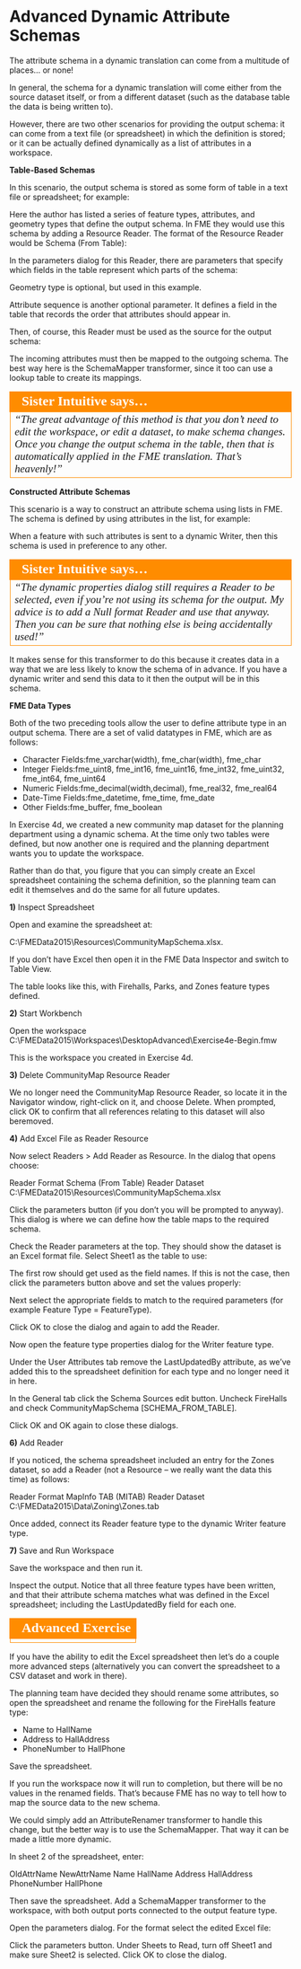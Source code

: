 # Advanced Dynamic Attribute Schemas

The attribute schema in a dynamic translation can come from a multitude of places… or none!

In general, the schema for a dynamic translation will come either from the source dataset itself, or from a different dataset (such as the database table the data is being written to).

However, there are two other scenarios for providing the output schema: it can come from a text file (or spreadsheet) in which the definition is stored; or it can be actually defined dynamically as a list of attributes in a workspace.

**Table-Based Schemas**

In this scenario, the output schema is stored as some form of table in a text file or spreadsheet; for example:

Here the author has listed a series of feature types, attributes, and geometry types that define the output schema. In FME they would use this schema by adding a Resource Reader. The format of the Resource Reader would be Schema (From Table):

In the parameters dialog for this Reader, there are parameters that specify which fields in the table represent which parts of the schema:

Geometry type is optional, but used in this example.

Attribute sequence is another optional parameter. It defines a field in the table that records the order that attributes should appear in.

Then, of course, this Reader must be used as the source for the output schema:

The incoming attributes must then be mapped to the outgoing schema. The best way here is the SchemaMapper transformer, since it too can use a lookup table to create its mappings.

<table style="border-spacing: 0px">
<tr>
<td style="vertical-align:middle;background-color:darkorange;border: 2px solid darkorange">
<i class="fa fa-quote-left fa-lg fa-pull-left fa-fw" style="color:white;padding-right: 12px;vertical-align:text-top"></i>
<span style="color:white;font-size:x-large;font-weight: bold;font-family:serif">Sister Intuitive says…</span>
</td>
</tr>

<tr>
<td style="border: 1px solid darkorange">
<span style="font-family:serif; font-style:italic; font-size:larger">
“The great advantage of this method is that you don’t need to edit the
workspace, or edit a dataset, to make schema changes.
Once you change the output schema in the table, then that is automatically applied in the
FME translation. That’s heavenly!”
</span>
</td>
</tr>
</table>

**Constructed Attribute Schemas**

This scenario is a way to construct an attribute schema using lists in FME. The schema is defined by using attributes in the list, for example:

When a feature with such attributes is sent to a dynamic Writer, then this schema is used in preference to any other.

<table style="border-spacing: 0px">
<tr>
<td style="vertical-align:middle;background-color:darkorange;border: 2px solid darkorange">
<i class="fa fa-quote-left fa-lg fa-pull-left fa-fw" style="color:white;padding-right: 12px;vertical-align:text-top"></i>
<span style="color:white;font-size:x-large;font-weight: bold;font-family:serif">Sister Intuitive says…</span>
</td>
</tr>

<tr>
<td style="border: 1px solid darkorange">
<span style="font-family:serif; font-style:italic; font-size:larger">
“The dynamic properties dialog still requires a Reader to be selected,
even if you’re not using its schema for the output. My advice is to add a
Null format Reader and use that anyway. Then you can be sure that
nothing else is being accidentally used!”
</span>
</td>
</tr>
</table>

It makes sense for this transformer to do this because it creates data in a way that we are less likely to know the schema of in advance. If you have a dynamic writer and send this data to it then the output will be in this schema.

**FME Data Types**

Both of the two preceding tools allow the user to define attribute type in an output schema.
There are a set of valid datatypes in FME, which are as follows:

- Character Fields:fme_varchar(width), fme_char(width), fme_char
- Integer Fields:fme_uint8, fme_int16, fme_uint16, fme_int32, fme_uint32, fme_int64,
fme_uint64
- Numeric Fields:fme_decimal(width,decimal), fme_real32, fme_real64
- Date-Time Fields:fme_datetime, fme_time, fme_date
- Other Fields:fme_buffer, fme_boolean

In Exercise 4d, we created a new community map dataset for the planning department using a dynamic schema. At the time only two tables were defined, but now another one is required and the planning department wants you to update the workspace.

Rather than do that, you figure that you can simply create an Excel spreadsheet containing the schema definition, so the planning team can edit it themselves and do the same for all future updates.

**1)** Inspect Spreadsheet

Open and examine the spreadsheet at:

C:\FMEData2015\Resources\CommunityMapSchema.xlsx.

If you don’t have Excel then open it in the FME Data Inspector and switch to Table View.

The table looks like this, with Firehalls, Parks, and Zones feature types defined.

**2)** Start Workbench

Open the workspace C:\FMEData2015\Workspaces\DesktopAdvanced\Exercise4e-Begin.fmw

This is the workspace you created in Exercise 4d.

**3)** Delete CommunityMap Resource Reader

We no longer need the CommunityMap Resource Reader, so locate it in the Navigator window, right-click on it, and choose Delete.
When prompted, click OK to confirm that all references relating to this dataset will also beremoved.

**4)** Add Excel File as Reader Resource

Now select Readers > Add Reader as Resource. In the dialog that opens choose:

Reader Format Schema (From Table)
Reader Dataset C:\FMEData2015\Resources\CommunityMapSchema.xlsx

Click the parameters button (if you don’t you will be prompted to anyway). This dialog is where we can define how the table maps to the required schema.

Check the Reader parameters at the top. They should show the dataset is an Excel format file.
Select Sheet1 as the table to use:

The first row should get used as the field names. If this is not the case, then click the parameters button above and set the values properly:

Next select the appropriate fields to match to the required parameters (for example Feature Type = FeatureType).

Click OK to close the dialog and again to add the Reader.

Now open the feature type properties dialog for the Writer feature type.

Under the User Attributes tab remove the LastUpdatedBy attribute, as we’ve added this to the spreadsheet definition for each type and no longer need it in here.

In the General tab click the Schema Sources edit button. Uncheck FireHalls and check CommunityMapSchema [SCHEMA_FROM_TABLE].

Click OK and OK again to close these dialogs.

**6)** Add Reader

If you noticed, the schema spreadsheet included an entry for the Zones dataset, so add a Reader (not a Resource – we really want the data this time) as follows:

Reader Format MapInfo TAB (MITAB)
Reader Dataset C:\FMEData2015\Data\Zoning\Zones.tab

Once added, connect its Reader feature type to the dynamic Writer feature type.

**7)** Save and Run Workspace

Save the workspace and then run it.

Inspect the output. Notice that all three feature types have been written, and that their attribute schema matches what was defined in the Excel spreadsheet; including the LastUpdatedBy field for each one.

<table style="border-spacing: 0px">
<tr>
<td style="vertical-align:middle;background-color:darkorange;border: 2px solid darkorange">
<i class="fa fa-cogs fa-lg fa-pull-left fa-fw" style="color:white;padding-right: 12px;vertical-align:text-top"></i>
<span style="color:white;font-size:x-large;font-weight: bold;font-family:serif">Advanced Exercise</span>
</td>
</tr>

<tr>
<td style="border: 1px solid darkorange">
<span style="font-family:serif; font-style:italic; font-size:larger">

</span>
</td>
</tr>
</table>

If you have the ability to edit the Excel spreadsheet then let’s do a couple more advanced steps (alternatively you can convert the spreadsheet to a CSV dataset and work in there).

The planning team have decided they should rename some attributes, so open the spreadsheet and rename the following for the FireHalls feature type:
- Name to HallName
- Address to HallAddress
- PhoneNumber to HallPhone

Save the spreadsheet.

If you run the workspace now it will run to completion, but there will be no values in the renamed fields. That’s because FME has no way to tell how to map the source data to the new schema.

We could simply add an AttributeRenamer transformer to handle this change, but the better way is to use the SchemaMapper. That way it can be made a little more dynamic.

In sheet 2 of the spreadsheet, enter:

OldAttrName NewAttrName
Name HallName
Address HallAddress
PhoneNumber HallPhone

Then save the spreadsheet.
Add a SchemaMapper transformer to the workspace, with both output ports connected to the output feature type.

Open the parameters dialog. For the format select the edited Excel file:

Click the parameters button. Under Sheets to Read, turn off Sheet1 and make sure Sheet2 is selected. Click OK to close the dialog.